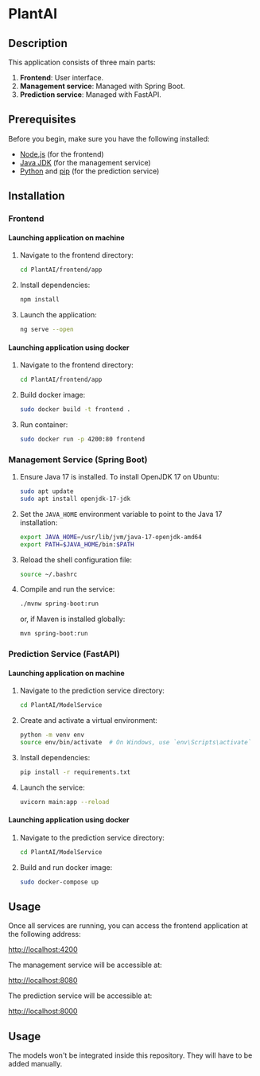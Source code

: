# PlantAI

## Description
This application consists of three main parts:
1. **Frontend**: User interface.
2. **Management service**: Managed with Spring Boot.
3. **Prediction service**: Managed with FastAPI.

## Prerequisites
Before you begin, make sure you have the following installed:
- [Node.js](https://nodejs.org/) (for the frontend)
- [Java JDK](https://www.oracle.com/java/technologies/javase-downloads.html) (for the management service)
- [Python](https://python.org/downloads/) and [pip](https://pip.pypa.io/en/stable/installation/) (for the prediction service)

## Installation

### Frontend
#### Launching application on machine
1. Navigate to the frontend directory:
    ```bash
    cd PlantAI/frontend/app
    ```
2. Install dependencies:
    ```bash
    npm install
    ```
3. Launch the application:
    ```bash
    ng serve --open 
    ```

#### Launching application using docker
1. Navigate to the frontend directory:
    ```bash
    cd PlantAI/frontend/app
    ```
2. Build docker image:
    ```bash
    sudo docker build -t frontend .
    ```
3. Run container:
    ```bash
    sudo docker run -p 4200:80 frontend
    ```

### Management Service (Spring Boot)

1. Ensure Java 17 is installed. To install OpenJDK 17 on Ubuntu:
    ```bash
    sudo apt update
    sudo apt install openjdk-17-jdk
    ```
2. Set the `JAVA_HOME` environment variable to point to the Java 17 installation:
    ```bash
    export JAVA_HOME=/usr/lib/jvm/java-17-openjdk-amd64
    export PATH=$JAVA_HOME/bin:$PATH
    ```
3. Reload the shell configuration file:
    ```bash
    source ~/.bashrc
    ```
4. Compile and run the service:
    ```bash
    ./mvnw spring-boot:run
    ```
   or, if Maven is installed globally:
    ```bash
    mvn spring-boot:run
    ```

### Prediction Service (FastAPI)

#### Launching application on machine

1. Navigate to the prediction service directory:
    ```bash
    cd PlantAI/ModelService
    ```
2. Create and activate a virtual environment:
    ```bash
    python -m venv env
    source env/bin/activate  # On Windows, use `env\Scripts\activate`
    ```
3. Install dependencies:
    ```bash
    pip install -r requirements.txt
    ```
4. Launch the service:
    ```bash
    uvicorn main:app --reload
    ```

#### Launching application using docker

1. Navigate to the prediction service directory:
    ```bash
    cd PlantAI/ModelService
    ```
2. Build and run docker image:
    ```bash
    sudo docker-compose up
    ```

## Usage
Once all services are running, you can access the frontend application at the following address:

[http://localhost:4200](http://localhost:4200)

The management service will be accessible at:

[http://localhost:8080](http://localhost:8080)

The prediction service will be accessible at:

[http://localhost:8000](http://localhost:8000)

## Usage
The models won't be integrated inside this repository. They will have to be added manually.